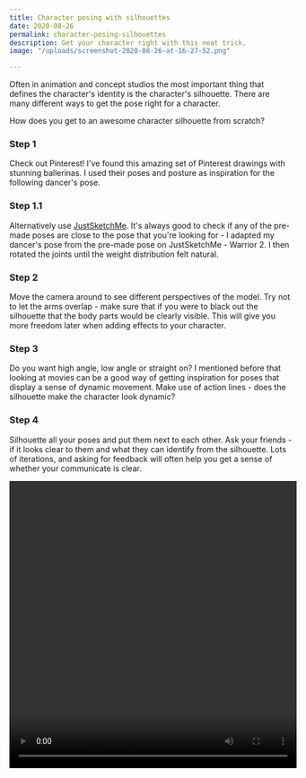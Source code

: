 ```yaml
---
title: Character posing with silhouettes
date: 2020-08-26
permalink: character-posing-silhouettes
description: Get your character right with this neat trick.
image: "/uploads/screenshot-2020-08-26-at-16-27-52.png"

---
```

Often in animation and concept studios the most important thing that defines the character's identity is the character's silhouette. There are many different ways to get the pose right for a character. 

How does you get to an awesome character silhouette from scratch?

### Step 1

Check out Pinterest! I've found this amazing set of Pinterest drawings with stunning ballerinas. I used their poses and posture as inspiration for the following dancer's pose.

### Step 1.1

Alternatively use [JustSketchMe](/ "JustSketchMe"). It's always good to check if any of the pre-made poses are close to the pose that you're looking for - I adapted my dancer's pose from the pre-made pose on JustSketchMe - Warrior 2. I then rotated the joints until the weight distribution felt natural.

### Step 2

Move the camera around to see different perspectives of the model. Try not to let the arms overlap - make sure that if you were to black out the silhouette that the body parts would be clearly visible. This will give you more freedom later when adding effects to your character.

### Step 3

Do you want high angle, low angle or straight on? I mentioned before that looking at movies can be a good way of getting inspiration for poses that display a sense of dynamic movement. Make use of action lines - does the silhouette make the character look dynamic?

### Step 4

Silhouette all your poses and put them next to each other. Ask your friends - if it looks clear to them and what they can identify from the silhouette. Lots of iterations, and asking for feedback will often help you get a sense of whether your communicate is clear.

 <video width="512" height="512" autoplay loop>
  <source src="/uploads/silhouettes.mp4" type="video/mp4">
</video> 
